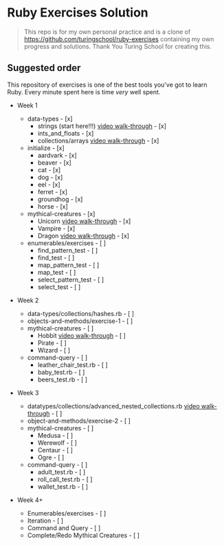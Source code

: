 # Ruby Exercises Solution

> This repo is for my own personal practice and is a clone of https://github.com/turingschool/ruby-exercises containing my own progress and solutions. Thank You Turing School for creating this.

## Suggested order

This repository of exercises is one of the best tools you've got to learn Ruby. Every minute spent here is time _very_ well spent. 

* Week 1
  * data-types - [x]
    * strings (start here!!!) [video walk-through](https://youtu.be/aeAkLxr5diE) - [x]
    * ints_and_floats - [x]
    * collections/arrays [video walk-through](https://youtu.be/RUnd1Uu0AyE) - [x]
  * initialize - [x]
    * aardvark - [x]
    * beaver - [x]
    * cat - [x]
    * dog - [x]
    * eel - [x]
    * ferret - [x]
    * groundhog - [x]
    * horse - [x]
  * mythical-creatures - [x]
    * Unicorn [video walk-through](https://youtu.be/mocwGsu41yw) - [x]
    * Vampire - [x]
    * Dragon [video walk-through](https://youtu.be/NIPerY-xuCk) - [x]
  * enumerables/exercises - [ ]
    * find_pattern_test - [ ]
    * find_test - [ ]
    * map_pattern_test - [ ]
    * map_test - [ ]
    * select_pattern_test - [ ]
    * select_test - [ ]

* Week 2
  * data-types/collections/hashes.rb - [ ]
  * objects-and-methods/exercise-1 - [ ]
  * mythical-creatures - [ ]
    * Hobbit [video walk-through](https://youtu.be/uYGS-DCNR-0) - [ ]
    * Pirate - [ ]
    * Wizard - [ ]
  * command-query - [ ]
    * leather_chair_test.rb - [ ]
    * baby_test.rb - [ ]
    * beers_test.rb - [ ]

* Week 3
  * datatypes/collections/advanced_nested_collections.rb [video walk-through](https://youtu.be/9AaElA4elDU) - [ ]
  * object-and-methods/exercise-2 - [ ]
  * mythical-creatures - [ ]
    * Medusa - [ ]
    * Werewolf - [ ]
    * Centaur - [ ]
    * Ogre - [ ]
  * command-query - [ ]
    * adult_test.rb - [ ]
    * roll_call_test.rb - [ ]
    * wallet_test.rb - [ ]

* Week 4+
	* Enumerables/exercises - [ ]
	* Iteration - [ ]
	* Command and Query - [ ]
	* Complete/Redo Mythical Creatures - [ ]
